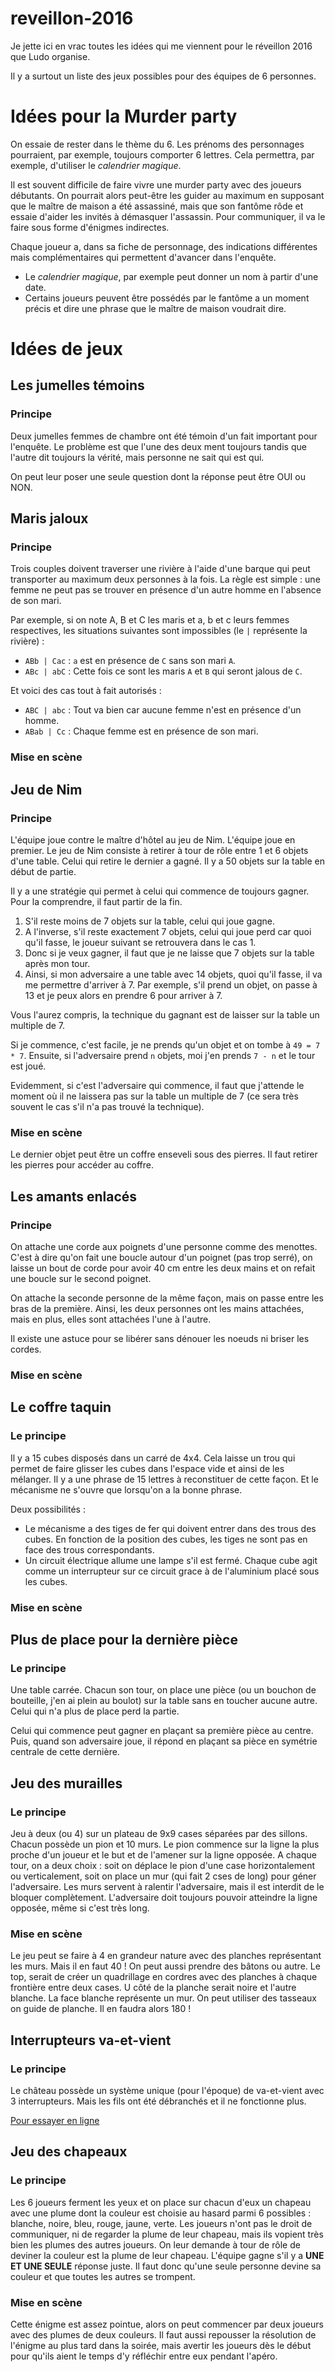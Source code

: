 # reveillon-2016

Je jette ici en vrac toutes les idées qui me viennent pour le réveillon 2016 que Ludo organise.

Il y a surtout un liste des jeux possibles pour des équipes de 6 personnes. 

# Idées pour la Murder party

On essaie de rester dans le thème du 6.
Les prénoms des personnages pourraient, par exemple, toujours comporter 6 lettres. Cela permettra, par exemple, d'utiliser le _calendrier magique_.

Il est souvent difficile de faire vivre une murder party avec des joueurs débutants.
On pourrait alors peut-être les guider au maximum en supposant que le maître de maison a été assassiné, mais que son fantôme rôde et essaie d'aider les invités à démasquer l'assassin. Pour communiquer, il va le faire sous forme d'énigmes indirectes.

Chaque joueur a, dans sa fiche de personnage, des indications différentes mais complémentaires qui permettent d'avancer dans l'enquête.

* Le _calendrier magique_, par exemple peut donner un nom à partir d'une date.
* Certains joueurs peuvent être possédés par le fantôme a un moment précis et dire une phrase que le maître de maison voudrait dire.

# Idées de jeux
## Les jumelles témoins
### Principe
Deux jumelles femmes de chambre ont été témoin d'un fait important pour l'enquête.
Le problème est que l'une des deux ment toujours tandis que l'autre dit toujours la vérité, mais personne ne sait qui est qui.

On peut leur poser une seule question dont la réponse peut être OUI ou NON.

## Maris jaloux
### Principe

Trois couples doivent traverser une rivière à l'aide d'une barque qui peut transporter au maximum deux personnes à la fois.
La règle est simple : une femme ne peut pas se trouver en présence d'un autre homme en l'absence de son mari.

Par exemple, si on note A, B et C les maris et a, b et c leurs femmes respectives, les situations suivantes sont impossibles (le `|` représente la rivière) :
* `ABb | Cac` : `a` est en présence de `C` sans son mari `A`.
* `ABc | abC` : Cette fois ce sont les maris `A` et `B` qui seront jalous de `C`.

Et voici des cas tout à fait autorisés :
* `ABC | abc` : Tout va bien car aucune femme n'est en présence d'un homme.
* `ABab | Cc` : Chaque femme est en présence de son mari.

### Mise en scène


## Jeu de Nim
### Principe

L'équipe joue contre le maître d'hôtel au jeu de Nim. L'équipe joue en premier.
Le jeu de Nim consiste à retirer à tour de rôle entre 1 et 6 objets d'une table. Celui qui retire le dernier a gagné.
Il y a 50 objets sur la table en début de partie.

Il y a une stratégie qui permet à celui qui commence de toujours gagner. Pour la comprendre, il faut partir de la fin.

1. S'il reste moins de 7 objets sur la table, celui qui joue gagne.
2. A l'inverse, s'il reste exactement 7 objets, celui qui joue perd car quoi qu'il fasse, le joueur suivant se retrouvera dans le cas 1.
3. Donc si je veux gagner, il faut que je ne laisse que 7 objets sur la table après mon tour.
4. Ainsi, si mon adversaire a une table avec 14 objets, quoi qu'il fasse, il va me permettre d'arriver à 7. Par exemple, s'il prend un objet, on passe à 13 et je peux alors en prendre 6 pour arriver à 7.

Vous l'aurez compris, la technique du gagnant est de laisser sur la table un multiple de 7.

Si je commence, c'est facile, je ne prends qu'un objet et on tombe à `49 = 7 * 7`. Ensuite, si l'adversaire prend `n` objets, moi j'en prends `7 - n` et le tour est joué.

Evidemment, si c'est l'adversaire qui commence, il faut que j'attende le moment où il ne laissera pas sur la table un multiple de 7 (ce sera très souvent le cas s'il n'a pas trouvé la technique).

### Mise en scène

Le dernier objet peut être un coffre enseveli sous des pierres. Il faut retirer les pierres pour accéder au coffre.


## Les amants enlacés
### Principe

On attache une corde aux poignets d'une personne comme des menottes. C'est à dire qu'on fait une boucle autour d'un poignet (pas trop serré), on laisse un bout de corde pour avoir 40 cm entre les deux mains et on refait une boucle sur le second poignet.

On attache la seconde personne de la même façon, mais on passe entre les bras de la première. Ainsi, les deux personnes ont les mains attachées, mais en plus, elles sont attachées l'une à l'autre.

Il existe une astuce pour se libérer sans dénouer les noeuds ni briser les cordes.

### Mise en scène


## Le coffre taquin
### Le principe

Il y a 15 cubes disposés dans un carré de 4x4. Cela laisse un trou qui permet de faire glisser les cubes dans l'espace vide et ainsi de les mélanger. Il y a une phrase de 15 lettres à reconstituer de cette façon. Et le mécanisme ne s'ouvre que lorsqu'on a la bonne phrase.

Deux possibilités :
* Le mécanisme a des tiges de fer qui doivent entrer dans des trous des cubes. En fonction de la position des cubes, les tiges ne sont pas en face des trous correspondants.
* Un circuit électrique allume une lampe s'il est fermé. Chaque cube agit comme un interrupteur sur ce circuit grace à de l'aluminium placé sous les cubes.

### Mise en scène

## Plus de place pour la dernière pièce
### Le principe
Une table carrée. Chacun son tour, on place une pièce (ou un bouchon de bouteille, j'en ai plein au boulot) sur la table sans en toucher aucune autre. Celui qui n'a plus de place perd la partie.

Celui qui commence peut gagner en plaçant sa première pièce au centre. Puis, quand son adversaire joue, il répond en plaçant sa pièce en symétrie centrale de cette dernière.

## Jeu des murailles
### Le principe

Jeu à deux (ou 4) sur un plateau de 9x9 cases séparées par des sillons. Chacun possède un pion et 10 murs. Le pion commence sur la ligne la plus proche d'un joueur et le but et de l'amener sur la ligne opposée. A chaque tour, on a deux choix : soit on déplace le pion d'une case horizontalement ou verticalement, soit on place un mur (qui fait 2 cses de long) pour géner l'adversaire.
Les murs servent à ralentir l'adversaire, mais il est interdit de le bloquer complètement. L'adversaire doit toujours pouvoir atteindre la ligne opposée, même si c'est très long.

### Mise en scène
Le jeu peut se faire à 4 en grandeur nature avec des planches représentant les murs. Mais il en faut 40 ! On peut aussi prendre des bâtons ou autre.
Le top, serait de créer un quadrillage en cordres avec des planches à chaque frontière entre deux cases. U côté de la planche serait noire et l'autre blanche. La face blanche représente un mur. On peut utiliser des tasseaux on guide de planche. Il en faudra alors 180 !

## Interrupteurs va-et-vient
### Le principe
Le château possède un système unique (pour l'époque) de va-et-vient avec 3 interrupteurs.
Mais les fils ont été débranchés et il ne fonctionne plus.

[Pour essayer en ligne](http://tolokoban.org/Articles/VaEtVient/index.2.html)

## Jeu des chapeaux
### Le principe
Les 6 joueurs ferment les yeux et on place sur chacun d'eux un chapeau avec une plume dont la couleur est choisie au hasard parmi 6 possibles : blanche, noire, bleu, rouge, jaune, verte.
Les joueurs n'ont pas le droit de communiquer, ni de regarder la plume de leur chapeau, mais ils vopient très bien les plumes des autres joueurs.
On leur demande à tour de rôle de deviner la couleur est la plume de leur chapeau. L'équipe gagne s'il y a __UNE ET UNE SEULE__ réponse juste. Il faut donc qu'une seule personne devine sa couleur et que toutes les autres se trompent.

### Mise en scène
Cette énigme est assez pointue, alors on peut commencer par deux joueurs avec des plumes de deux couleurs.
Il faut aussi repousser la résolution de l'énigme au plus tard dans la soirée, mais avertir les joueurs dès le début pour qu'ils aient le temps d'y réfléchir entre eux pendant l'apéro.

